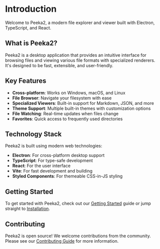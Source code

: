 # Introduction

Welcome to Peeka2, a modern file explorer and viewer built with Electron, TypeScript, and React.

## What is Peeka2?

Peeka2 is a desktop application that provides an intuitive interface for browsing files and viewing various file formats with specialized renderers. It's designed to be fast, extensible, and user-friendly.

## Key Features

- **Cross-platform**: Works on Windows, macOS, and Linux
- **File Browser**: Navigate your filesystem with ease
- **Specialized Viewers**: Built-in support for Markdown, JSON, and more
- **Theme Support**: Multiple built-in themes with customization options
- **File Watching**: Real-time updates when files change
- **Favorites**: Quick access to frequently used directories

## Technology Stack

Peeka2 is built using modern web technologies:

- **Electron**: For cross-platform desktop support
- **TypeScript**: For type-safe development
- **React**: For the user interface
- **Vite**: For fast development and building
- **Styled Components**: For themeable CSS-in-JS styling

## Getting Started

To get started with Peeka2, check out our [Getting Started](./getting-started.md) guide or jump straight to [Installation](./installation.md).

## Contributing

Peeka2 is open source! We welcome contributions from the community. Please see our [Contributing Guide](./contributing.md) for more information.
